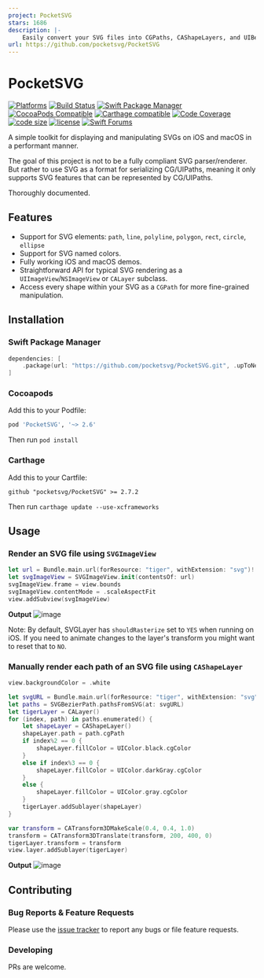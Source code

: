 ```yaml
---
project: PocketSVG
stars: 1686
description: |-
    Easily convert your SVG files into CGPaths, CAShapeLayers, and UIBezierPaths 
url: https://github.com/pocketsvg/PocketSVG
---
```


# PocketSVG

[![Platforms](https://img.shields.io/badge/Platforms-macOS_iOS_tvOS_watchOS_visionOS-green?style=flat-square)](https://img.shields.io/badge/Platforms-macOS_iOS_tvOS_watchOS_visionOS-green?style=flat-square)
[![Build Status](https://github.com/pocketsvg/pocketsvg/workflows/CI/badge.svg)](https://github.com/pocketsvg/PocketSVG/actions)
[![Swift Package Manager](https://img.shields.io/badge/Swift_Package_Manager-compatible-orange?style=flat-square)](https://img.shields.io/badge/Swift_Package_Manager-compatible-orange?style=flat-square)
[![CocoaPods Compatible](https://img.shields.io/cocoapods/v/PocketSVG.svg)](https://cocoapods.org/pods/PocketSVG)
[![Carthage compatible](https://img.shields.io/badge/Carthage-compatible-4BC51D.svg?style=flat)](https://github.com/Carthage/Carthage)
[![Code Coverage](https://img.shields.io/cocoapods/metrics/doc-percent/PocketSVG.svg)](http://cocoadocs.org/docsets/PocketSVG)
[![code size](https://img.shields.io/github/languages/code-size/pocketsvg/pocketsvg.svg)](#)
[![license](https://img.shields.io/github/license/pocketsvg/pocketsvg.svg)](https://github.com/pocketsvg/PocketSVG/blob/master/LICENSE)
[![Swift Forums](https://img.shields.io/badge/Swift_Forums-PocketSVG-orange?style=flat-square)](https://youtu.be/iik25wqIuFo)


A simple toolkit for displaying and manipulating SVGs on iOS and macOS in a performant manner.

The goal of this project is not to be a fully compliant SVG parser/renderer. But rather to use SVG as a format for serializing CG/UIPaths, meaning it only supports SVG features that can be represented by CG/UIPaths.

Thoroughly documented.

## Features

* Support for SVG elements: `path`, `line`, `polyline`, `polygon`, `rect`, `circle`, `ellipse`
* Support for SVG named colors.
* Fully working iOS and macOS demos.
* Straightforward API for typical SVG rendering as a `UIImageView`/`NSImageView` or `CALayer` subclass.
* Access every shape within your SVG as a `CGPath` for more fine-grained manipulation.


## Installation

### Swift Package Manager

```swift
dependencies: [
    .package(url: "https://github.com/pocketsvg/PocketSVG.git", .upToNextMajor(from: "2.6.0"))
]
```

### Cocoapods

Add this to your Podfile:
```ruby
pod 'PocketSVG', '~> 2.6'
```

Then run `pod install`

### Carthage

Add this to your Cartfile:
```
github "pocketsvg/PocketSVG" >= 2.7.2
```

Then run `carthage update --use-xcframeworks`

## Usage

### Render an SVG file using `SVGImageView`

```swift
let url = Bundle.main.url(forResource: "tiger", withExtension: "svg")!
let svgImageView = SVGImageView.init(contentsOf: url)
svgImageView.frame = view.bounds
svgImageView.contentMode = .scaleAspectFit
view.addSubview(svgImageView)
```

**Output**
![image](https://user-images.githubusercontent.com/1756909/38315263-6664fe64-3828-11e8-8d49-1e0c52f3d4e2.png)

Note: By default, SVGLayer has `shouldRasterize` set to `YES` when running on iOS. If you need to animate changes to the layer's transform you might want to reset that to `NO`.


### Manually render each path of an SVG file using `CAShapeLayer`

```swift
view.backgroundColor = .white

let svgURL = Bundle.main.url(forResource: "tiger", withExtension: "svg")!
let paths = SVGBezierPath.pathsFromSVG(at: svgURL)
let tigerLayer = CALayer()
for (index, path) in paths.enumerated() {
    let shapeLayer = CAShapeLayer()
    shapeLayer.path = path.cgPath
    if index%2 == 0 {
        shapeLayer.fillColor = UIColor.black.cgColor
    }
    else if index%3 == 0 {
        shapeLayer.fillColor = UIColor.darkGray.cgColor
    }
    else {
        shapeLayer.fillColor = UIColor.gray.cgColor
    }
    tigerLayer.addSublayer(shapeLayer)
}

var transform = CATransform3DMakeScale(0.4, 0.4, 1.0)
transform = CATransform3DTranslate(transform, 200, 400, 0)
tigerLayer.transform = transform
view.layer.addSublayer(tigerLayer)
```

**Output**
![image](https://user-images.githubusercontent.com/1756909/38315982-f3f7017c-3829-11e8-9c7f-420eb15e727e.png)

## Contributing

### Bug Reports & Feature Requests

Please use the [issue tracker](https://github.com/arielelkin/pocketsvg/issues) to report any bugs or file feature requests.

### Developing

PRs are welcome.

